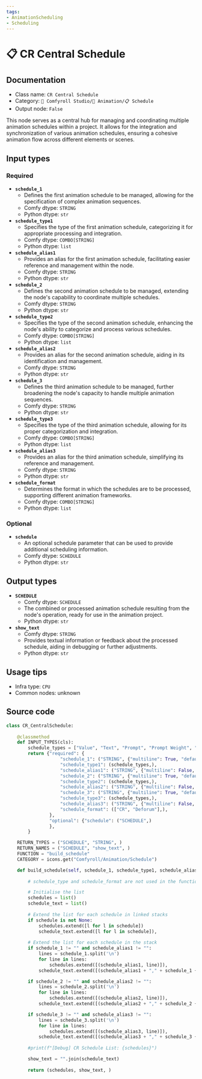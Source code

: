 ```yaml
---
tags:
- AnimationScheduling
- Scheduling
---
```


# 📋 CR Central Schedule
## Documentation
- Class name: `CR Central Schedule`
- Category: `🧩 Comfyroll Studio/🎥 Animation/📋 Schedule`
- Output node: `False`

This node serves as a central hub for managing and coordinating multiple animation schedules within a project. It allows for the integration and synchronization of various animation schedules, ensuring a cohesive animation flow across different elements or scenes.
## Input types
### Required
- **`schedule_1`**
    - Defines the first animation schedule to be managed, allowing for the specification of complex animation sequences.
    - Comfy dtype: `STRING`
    - Python dtype: `str`
- **`schedule_type1`**
    - Specifies the type of the first animation schedule, categorizing it for appropriate processing and integration.
    - Comfy dtype: `COMBO[STRING]`
    - Python dtype: `list`
- **`schedule_alias1`**
    - Provides an alias for the first animation schedule, facilitating easier reference and management within the node.
    - Comfy dtype: `STRING`
    - Python dtype: `str`
- **`schedule_2`**
    - Defines the second animation schedule to be managed, extending the node's capability to coordinate multiple schedules.
    - Comfy dtype: `STRING`
    - Python dtype: `str`
- **`schedule_type2`**
    - Specifies the type of the second animation schedule, enhancing the node's ability to categorize and process various schedules.
    - Comfy dtype: `COMBO[STRING]`
    - Python dtype: `list`
- **`schedule_alias2`**
    - Provides an alias for the second animation schedule, aiding in its identification and management.
    - Comfy dtype: `STRING`
    - Python dtype: `str`
- **`schedule_3`**
    - Defines the third animation schedule to be managed, further broadening the node's capacity to handle multiple animation sequences.
    - Comfy dtype: `STRING`
    - Python dtype: `str`
- **`schedule_type3`**
    - Specifies the type of the third animation schedule, allowing for its proper categorization and integration.
    - Comfy dtype: `COMBO[STRING]`
    - Python dtype: `list`
- **`schedule_alias3`**
    - Provides an alias for the third animation schedule, simplifying its reference and management.
    - Comfy dtype: `STRING`
    - Python dtype: `str`
- **`schedule_format`**
    - Determines the format in which the schedules are to be processed, supporting different animation frameworks.
    - Comfy dtype: `COMBO[STRING]`
    - Python dtype: `list`
### Optional
- **`schedule`**
    - An optional schedule parameter that can be used to provide additional scheduling information.
    - Comfy dtype: `SCHEDULE`
    - Python dtype: `str`
## Output types
- **`SCHEDULE`**
    - Comfy dtype: `SCHEDULE`
    - The combined or processed animation schedule resulting from the node's operation, ready for use in the animation project.
    - Python dtype: `str`
- **`show_text`**
    - Comfy dtype: `STRING`
    - Provides textual information or feedback about the processed schedule, aiding in debugging or further adjustments.
    - Python dtype: `str`
## Usage tips
- Infra type: `CPU`
- Common nodes: unknown


## Source code
```python
class CR_CentralSchedule:
   
    @classmethod
    def INPUT_TYPES(cls):
        schedule_types = ["Value", "Text", "Prompt", "Prompt Weight", "Model", "LoRA", "ControlNet", "Style", "Upscale", "Camera", "Job"]
        return {"required": {
                    "schedule_1": ("STRING", {"multiline": True, "default": "schedule"}),
                    "schedule_type1": (schedule_types,),
                    "schedule_alias1": ("STRING", {"multiline": False, "default": ""}),
                    "schedule_2": ("STRING", {"multiline": True, "default": "schedule"}),
                    "schedule_type2": (schedule_types,),
                    "schedule_alias2": ("STRING", {"multiline": False, "default": ""}),
                    "schedule_3": ("STRING", {"multiline": True, "default": "schedule"}),
                    "schedule_type3": (schedule_types,),
                    "schedule_alias3": ("STRING", {"multiline": False, "default": ""}),
                    "schedule_format": (["CR", "Deforum"],),
                },
                "optional": {"schedule": ("SCHEDULE",)
                },
        }

    RETURN_TYPES = ("SCHEDULE", "STRING", )
    RETURN_NAMES = ("SCHEDULE", "show_text", )
    FUNCTION = "build_schedule"
    CATEGORY = icons.get("Comfyroll/Animation/Schedule")

    def build_schedule(self, schedule_1, schedule_type1, schedule_alias1, schedule_2, schedule_type2, schedule_alias2, schedule_3, schedule_type3, schedule_alias3, schedule_format, schedule=None):
    
        # schedule_type and schedule_format are not used in the function

        # Initialise the list
        schedules = list()
        schedule_text = list()
        
        # Extend the list for each schedule in linked stacks
        if schedule is not None:
            schedules.extend([l for l in schedule])
            schedule_text.extend([l for l in schedule]),
        
        # Extend the list for each schedule in the stack
        if schedule_1 != "" and schedule_alias1 != "":
            lines = schedule_1.split('\n')
            for line in lines:
                schedules.extend([(schedule_alias1, line)]),
            schedule_text.extend([(schedule_alias1 + "," + schedule_1 + "\n")]),

        if schedule_2 != "" and schedule_alias2 != "":
            lines = schedule_2.split('\n')
            for line in lines:        
                schedules.extend([(schedule_alias2, line)]),
            schedule_text.extend([(schedule_alias2 + "," + schedule_2 + "\n")]),

        if schedule_3 != "" and schedule_alias3 != "":
            lines = schedule_3.split('\n')
            for line in lines: 
                schedules.extend([(schedule_alias3, line)]),
            schedule_text.extend([(schedule_alias3 + "," + schedule_3 + "\n")]),
            
        #print(f"[Debug] CR Schedule List: {schedules}")

        show_text = "".join(schedule_text)
            
        return (schedules, show_text, )    

```
